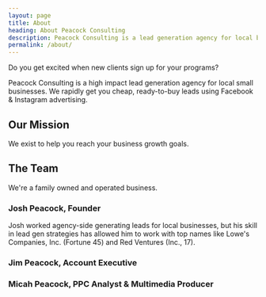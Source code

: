 ```yaml
---
layout: page
title: About
heading: About Peacock Consulting
description: Peacock Consulting is a lead generation agency for local businesses that rapidly gets you cheap, ready-to-buy leads on Facebook. Read our story now!
permalink: /about/
---
```


Do you get excited when new clients sign up for your programs?

Peacock Consulting is a high impact lead generation agency for local small businesses. We rapidly get you cheap, ready-to-buy leads using Facebook & Instagram advertising.

## Our Mission

We exist to help you reach your business growth goals.

## The Team

We're a family owned and operated business.

### Josh Peacock, Founder

Josh worked agency-side generating leads for local businesses, but his skill in lead gen strategies has allowed him to work with top names like Lowe's Companies, Inc. (Fortune 45) and Red Ventures (Inc., 17).

### Jim Peacock, Account Executive

### Micah Peacock, PPC Analyst & Multimedia Producer
